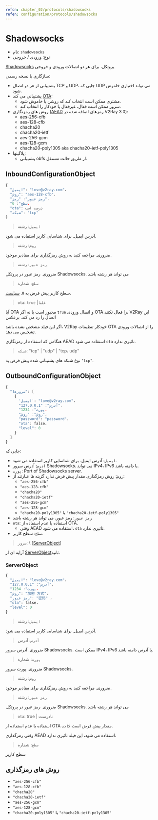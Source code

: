 ```yaml
---
refcn: chapter_02/protocols/shadowsocks
refen: configuration/protocols/shadowsocks
---
```

# Shadowsocks

* نام: `shadowsocks`
* نوع: ورودی / خروجی

[Shadowsocks](https://www.shadowsocks.org/) پروتکل، برای هر دو اتصالات ورودی و خروجی.

سازگاری با نسخه رسمی:

* پشتیبانی از هر دو اتصال TCP و UDP، جایی که UDP می تواند اختیاری خاموش شود.
* پشتیبانی می کند [OTA](https://web.archive.org/web/20161221022225/https://shadowsocks.org/en/spec/one-time-auth.html)؛ 
  * مشتری ممکن است انتخاب کند که روشن یا خاموش شود.
  * سرور ممکن است فعال، غیرفعال یا خودکار را انتخاب کند.
* روش های رمزنگاری ([AEAD](https://shadowsocks.org/en/spec/AEAD-Ciphers.html) رمزهای اضافه شده در V2Ray 3.0): 
  * aes-256-cfb
  * aes-128-cfb
  * chacha20
  * chacha20-ietf
  * aes-256-gcm
  * aes-128-gcm
  * chacha20-poly1305 aka chacha20-ietf-poly1305
* پلاگینها: 
  * پشتیبانی obfs از طریق حالت مستقل.

## InboundConfigurationObject

```javascript
{
  "ایمیل": "love@v2ray.com"،
  "روش": "aes-128-cfb"،
  "رمز عبور": "رمز"،
  "سطح": 0،
  "ota": درست است
  "شبکه": "tcp"
)
```

> `ایمیل`: رشته

آدرس ایمیل. برای شناسایی کاربر استفاده می شود.

> `روش`: رشته

ضروری. مراجعه کنید به [روش رمزگذاری](#encryption-methods) برای مقادیر موجود.

> `رمز عبور`: رشته

ضروری. رمز عبور در پروتکل Shadowsocks. می تواند هر رشته باشد

> `سطح`: شماره

سطح کاربر پیش فرض به `0`. [سیاست](../policy.md).

> `ota`: `true` | `غلط`

آیا OTA مجبور است یا نه اگر `true` و اتصال ورودی OTA را فعال نکنند، V2Ray این اتصال را رد می کند. برعکس

اگر این فیلد مشخص نشده باشد، V2Ray خودکار تنظیمات OTA را از اتصالات ورودی تشخیص می دهد.

هنگامی که استفاده از رمزنگاری AEAD استفاده می شود `ota` تاثیری ندارد.

> `شبکه`: "tcp" | "udp" | "tcp، udp"

نوع شبکه های پشتیبانی شده پیش فرض به `"tcp"`.

## OutboundConfigurationObject

```javascript
{
  "سرورها": [
    {
      'ایمیل': "love@v2ray.com"،
      "آدرس": "127.0.0.1"،
      "پورت": 1234،
      "روش": "روش"،
      "password": "password"،
      "ota": false،
      "level": 0
    }
  ]
}
```

جایی که:

* `ایمیل`: آدرس ایمیل. برای شناسایی کاربر استفاده می شود.
* `آدرس`: آدرس سرور Shadowsocks. می تواند IPv4، IPv6 یا دامنه باشد.
* `پورت`: Port of Shadowsocks server.
* `روش`: روش رمزگذاری مقدار پیش فرض ندارد گزینه ها عبارتند از: 
  * `"aes-256-cfb"`
  * `"aes-128-cfb"`
  * `"chacha20"`
  * `"chacha20-ietf"`
  * `"aes-256-gcm"`
  * `"aes-128-gcm"`
  * `"chacha20-poly1305"` یا `"chacha20-ietf-poly1305"`
* `رمز عبور`: رمز عبور. می تواند هر رشته باشد
* `ota`: استفاده یا عدم استفاده از OTA. 
  * وقتی AEAD استفاده می شود، `ota` تاثیری ندارد.
* `سطح`: سطح کاربر.

> `سرور`: \ [[ServerObject](#serverobject)\]

آرایه ای از [ServerObject](#serverobject)ثانیه.

### ServerObject

```javascript
{
  "ایمیل": "love@v2ray.com"،
  "آدرس": "127.0.0.1"،
  "پورت": 1234،
  "روش": "加密 方式"،
  "رمز عبور": "密码" ،
  "ota": false،
  "level": 0
}
```

> `ایمیل`: رشته

آدرس ایمیل. برای شناسایی کاربر استفاده می شود.

> `آدرس`: آدرس

ضروری. آدرس سرور Shadowsocks. ممکن است IPv4، IPv6 یا آدرس دامنه باشد.

> `پورت`: شماره

ضروری. پورت سرور Shadowsocks.

> `روش`: رشته

ضروری. مراجعه کنید به [روش رمزگذاری](#encryption-methods) برای مقادیر موجود.

> `رمز عبور`: رشته

ضروری. رمز عبور در پروتکل Shadowsocks. می تواند هر رشته باشد

> `ota`: true | نادرست

استفاده یا عدم استفاده از OTA مقدار پیش فرض است `کاذب`.

وقتی رمزگذاری AEAD استفاده می شود، این فیلد تاثیری ندارد.

> `سطح`: شماره

سطح کاربر

## روش های رمزگذاری

* `"aes-256-cfb"`
* `"aes-128-cfb"`
* `"chacha20"`
* `"chacha20-ietf"`
* `"aes-256-gcm"`
* `"aes-128-gcm"`
* `"chacha20-poly1305"` یا `"chacha20-ietf-poly1305"`